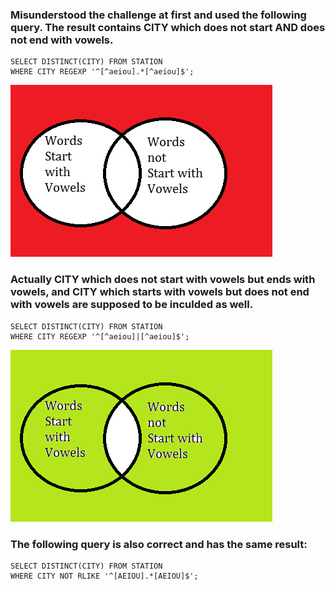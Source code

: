 ### Misunderstood the challenge at first and used the following query. The result contains CITY which does not start AND does not end with vowels.
```MySQL
SELECT DISTINCT(CITY) FROM STATION
WHERE CITY REGEXP '^[^aeiou].*[^aeiou]$';
```

![alt text](https://github.com/WenjieZzz/HackerRank-SQL/blob/master/Not%20AND%20Not.png)

### Actually CITY which does not start with vowels but ends with vowels, and CITY which starts with vowels but does not end with vowels are supposed to be inculded as well.
```MySQL
SELECT DISTINCT(CITY) FROM STATION
WHERE CITY REGEXP '^[^aeiou]|[^aeiou]$';
```
![alt text](https://github.com/WenjieZzz/HackerRank-SQL/blob/master/Not%20OR%20Not.png)

### The following query is also correct and has the same result:
```MySQL
SELECT DISTINCT(CITY) FROM STATION
WHERE CITY NOT RLIKE '^[AEIOU].*[AEIOU]$';
```

